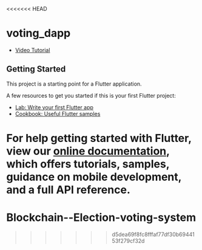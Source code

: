 <<<<<<< HEAD
# voting_dapp

- [Video Tutorial](https://www.youtube.com/watch?v=dva65eIqWjo&ab_channel=AkshitMadan)

## Getting Started

This project is a starting point for a Flutter application.

A few resources to get you started if this is your first Flutter project:

- [Lab: Write your first Flutter app](https://flutter.dev/docs/get-started/codelab)
- [Cookbook: Useful Flutter samples](https://flutter.dev/docs/cookbook)

For help getting started with Flutter, view our
[online documentation](https://flutter.dev/docs), which offers tutorials,
samples, guidance on mobile development, and a full API reference.
=======
# Blockchain--Election-voting-system
>>>>>>> d5dea69f8fc8fffaf77df30b6944153f279cf32d
